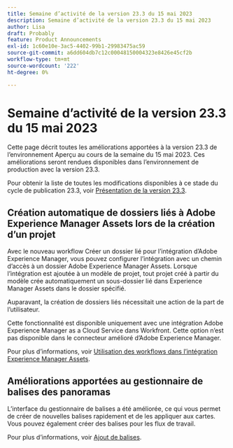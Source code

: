 ```yaml
---
title: Semaine d’activité de la version 23.3 du 15 mai 2023
description: Semaine d’activité de la version 23.3 du 15 mai 2023
author: Lisa
draft: Probably
feature: Product Announcements
exl-id: 1c60e10e-3ac5-4402-99b1-29983475ac59
source-git-commit: a6dd604db7c12c00048150004323e8426e45cf2b
workflow-type: tm+mt
source-wordcount: '222'
ht-degree: 0%

---
```


# Semaine d’activité de la version 23.3 du 15 mai 2023

Cette page décrit toutes les améliorations apportées à la version 23.3 de l’environnement Aperçu au cours de la semaine du 15 mai 2023. Ces améliorations seront rendues disponibles dans l’environnement de production avec la version 23.3.

Pour obtenir la liste de toutes les modifications disponibles à ce stade du cycle de publication 23.3, voir [Présentation de la version 23.3](/help/quicksilver/product-announcements/product-releases/23.3-release-activity/23-3-release-overview.md).

## Création automatique de dossiers liés à Adobe Experience Manager Assets lors de la création d’un projet

Avec le nouveau workflow Créer un dossier lié pour l’intégration d’Adobe Experience Manager, vous pouvez configurer l’intégration avec un chemin d’accès à un dossier Adobe Experience Manager Assets. Lorsque l’intégration est ajoutée à un modèle de projet, tout projet créé à partir du modèle crée automatiquement un sous-dossier lié dans Experience Manager Assets dans le dossier spécifié.

Auparavant, la création de dossiers liés nécessitait une action de la part de l’utilisateur.

Cette fonctionnalité est disponible uniquement avec une intégration Adobe Experience Manager as a Cloud Service dans Workfront. Cette option n’est pas disponible dans le connecteur amélioré d’Adobe Experience Manager.

Pour plus d’informations, voir [Utilisation des workflows dans l’intégration Experience Manager Assets](/help/quicksilver/documents/adobe-workfront-for-experience-manager-assets-essentials/use-aem-workflows.md).

## Améliorations apportées au gestionnaire de balises des panoramas

L’interface du gestionnaire de balises a été améliorée, ce qui vous permet de créer de nouvelles balises rapidement et de les appliquer aux cartes. Vous pouvez également créer des balises pour les flux de travail.

Pour plus d’informations, voir [Ajout de balises](/help/quicksilver/agile/get-started-with-boards/add-tags.md).
